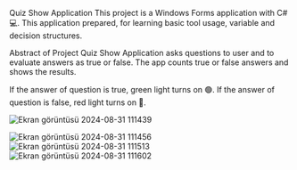 Quiz Show Application
This project is a Windows Forms application with C# 💻. This application prepared, for learning basic tool usage, variable and decision structures.

Abstract of Project
Quiz Show Application asks questions to user and to evaluate answers as true or false. The app counts true or false answers and shows the results.

If the answer of question is true, green light turns on 🟢. If the answer of question is false, red light turns on 🔴.  

![Ekran görüntüsü 2024-08-31 111439](https://github.com/user-attachments/assets/89b38be5-d83b-42a9-a5c0-769762851011)

![Ekran görüntüsü 2024-08-31 111456](https://github.com/user-attachments/assets/9a63bdfa-d839-4b3a-9965-f83e0b096bbd)
![Ekran görüntüsü 2024-08-31 111513](https://github.com/user-attachments/assets/dece4dba-9cec-4205-bbb7-1201d6db7b4f)
![Ekran görüntüsü 2024-08-31 111602](https://github.com/user-attachments/assets/ec5ac834-e015-4565-a5bd-fe0240d67865)
